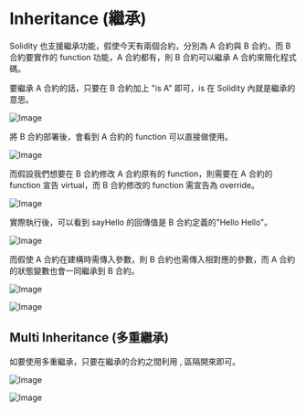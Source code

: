 # Inheritance (繼承)

Solidity 也支援繼承功能，假使今天有兩個合約，分別為 A 合約與 B 合約，而 B 合約要實作的 function 功能，A 合約都有，則 B 合約可以繼承 A 合約來簡化程式碼。

要繼承 A 合約的話，只要在 B 合約加上 "is A" 即可，is 在 Solidity 內就是繼承的意思。

![Image](https://i.imgur.com/OV7O3Fu.png)

將 B 合約部署後，會看到 A 合約的 function 可以直接做使用。

![Image](https://i.imgur.com/GV89ZOG.png)

而假設我們想要在 B 合約修改 A 合約原有的 function，則需要在 A 合約的 function 宣告 virtual，而 B 合約修改的 function 需宣告為 override。

![Image](https://i.imgur.com/GVVTvkg.png)

實際執行後，可以看到 sayHello 的回傳值是 B 合約定義的"Hello Hello"。

![Image](https://i.imgur.com/tqJ7iRK.png)

而假使 A 合約在建構時需傳入參數，則 B 合約也需傳入相對應的參數，而 A 合約的狀態變數也會一同繼承到 B 合約。

![Image](https://i.imgur.com/NiXGkee.png)

![Image](https://i.imgur.com/Q4V3cnb.png)

## Multi Inheritance (多重繼承)

如要使用多重繼承，只要在繼承的合約之間利用 , 區隔開來即可。

![Image](https://i.imgur.com/VrC80PA.png)

![Image](https://i.imgur.com/HDyW8dJ.png)
